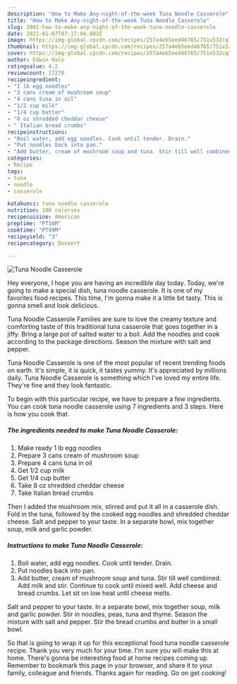 ```yaml
---
description: "How to Make Any-night-of-the-week Tuna Noodle Casserole"
title: "How to Make Any-night-of-the-week Tuna Noodle Casserole"
slug: 3801-how-to-make-any-night-of-the-week-tuna-noodle-casserole
date: 2021-01-07T07:17:04.883Z
image: https://img-global.cpcdn.com/recipes/257a4eb5eed46765/751x532cq70/tuna-noodle-casserole-recipe-main-photo.jpg
thumbnail: https://img-global.cpcdn.com/recipes/257a4eb5eed46765/751x532cq70/tuna-noodle-casserole-recipe-main-photo.jpg
cover: https://img-global.cpcdn.com/recipes/257a4eb5eed46765/751x532cq70/tuna-noodle-casserole-recipe-main-photo.jpg
author: Edwin Hale
ratingvalue: 4.2
reviewcount: 17278
recipeingredient:
- "1 lb egg noodles"
- "3 cans cream of mushroom soup"
- "4 cans tuna in oil"
- "1/2 cup milk"
- "1/4 cup butter"
- "8 oz shredded cheddar cheese"
- " Italian bread crumbs"
recipeinstructions:
- "Boil water, add egg noodles. Cook until tender. Drain."
- "Put noodles back into pan."
- "Add butter, cream of mushroom soup and tuna. Stir till well combined. Add milk and stir. Continue to cook until mixed well. Add cheese and bread crumbs. Let sit on low heat until cheese melts."
categories:
- Recipe
tags:
- tuna
- noodle
- casserole

katakunci: tuna noodle casserole 
nutrition: 198 calories
recipecuisine: American
preptime: "PT16M"
cooktime: "PT49M"
recipeyield: "3"
recipecategory: Dessert

---
```



![Tuna Noodle Casserole](https://img-global.cpcdn.com/recipes/257a4eb5eed46765/751x532cq70/tuna-noodle-casserole-recipe-main-photo.jpg)

Hey everyone, I hope you are having an incredible day today. Today, we're going to make a special dish, tuna noodle casserole. It is one of my favorites food recipes. This time, I'm gonna make it a little bit tasty. This is gonna smell and look delicious.

Tuna Noodle Casserole Families are sure to love the creamy texture and comforting taste of this traditional tuna casserole that goes together in a jiffy. Bring a large pot of salted water to a boil. Add the noodles and cook according to the package directions. Season the mixture with salt and pepper.

Tuna Noodle Casserole is one of the most popular of recent trending foods on earth. It's simple, it is quick, it tastes yummy. It's appreciated by millions daily. Tuna Noodle Casserole is something which I've loved my entire life. They're fine and they look fantastic.


To begin with this particular recipe, we have to prepare a few ingredients. You can cook tuna noodle casserole using 7 ingredients and 3 steps. Here is how you cook that.

<!--inarticleads1-->

##### The ingredients needed to make Tuna Noodle Casserole:

1. Make ready 1 lb egg noodles
1. Prepare 3 cans cream of mushroom soup
1. Prepare 4 cans tuna in oil
1. Get 1/2 cup milk
1. Get 1/4 cup butter
1. Take 8 oz shredded cheddar cheese
1. Take  Italian bread crumbs


Then I added the mushroom mix, stirred and put it all in a casserole dish. Fold in the tuna, followed by the cooked egg noodles and shredded cheddar cheese. Salt and pepper to your taste. In a separate bowl, mix together soup, milk and garlic powder. 

<!--inarticleads2-->

##### Instructions to make Tuna Noodle Casserole:

1. Boil water, add egg noodles. Cook until tender. Drain.
1. Put noodles back into pan.
1. Add butter, cream of mushroom soup and tuna. Stir till well combined. Add milk and stir. Continue to cook until mixed well. Add cheese and bread crumbs. Let sit on low heat until cheese melts.


Salt and pepper to your taste. In a separate bowl, mix together soup, milk and garlic powder. Stir in noodles, peas, tuna and thyme. Season the mixture with salt and pepper. Stir the bread crumbs and butter in a small bowl. 

So that is going to wrap it up for this exceptional food tuna noodle casserole recipe. Thank you very much for your time. I'm sure you will make this at home. There's gonna be interesting food at home recipes coming up. Remember to bookmark this page in your browser, and share it to your family, colleague and friends. Thanks again for reading. Go on get cooking!
